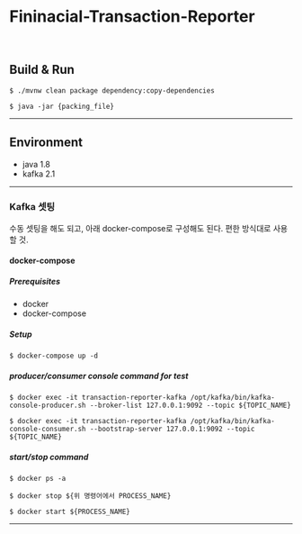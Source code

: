 # Fininacial-Transaction-Reporter
<br>

## Build & Run

```
$ ./mvnw clean package dependency:copy-dependencies

$ java -jar {packing_file}
```

***

## Environment

- java 1.8
- kafka 2.1

***

### Kafka 셋팅
수동 셋팅을 해도 되고, 아래 docker-compose로 구성해도 된다. 편한 방식대로 사용할 것.

#### docker-compose

##### Prerequisites
<ul>
    <li> docker </li>
    <li> docker-compose </li>
</ul>

##### Setup

```
$ docker-compose up -d
```

##### producer/consumer console command for test
```
$ docker exec -it transaction-reporter-kafka /opt/kafka/bin/kafka-console-producer.sh --broker-list 127.0.0.1:9092 --topic ${TOPIC_NAME}

$ docker exec -it transaction-reporter-kafka /opt/kafka/bin/kafka-console-consumer.sh --bootstrap-server 127.0.0.1:9092 --topic ${TOPIC_NAME}
```

##### start/stop command 
```
$ docker ps -a

$ docker stop ${위 명령어에서 PROCESS_NAME}

$ docker start ${PROCESS_NAME}
```

***
